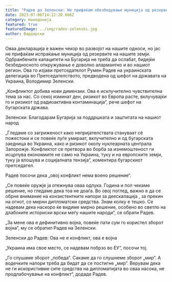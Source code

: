 ```yaml
---
title: "Радев до Зеленски: Не прифаќам обезбедување муниција од резервите на Бугарија"
date: 2023-07-06T14:12:20.666Z
category: македонија
featured: true
featuredImage: ../img/radev-zelenski.jpg
author: Вардарски
---
```

Оваа декларација е важен чекор во развојот на нашите односи, но јас не прифаќам испраќање муниција од резервите на нашите земји. Одбранбените капацитети на Бугарија не треба да ослабат, бидејќи безбедносното опкружување е доволно алармантно и во нашиот регион. Ова го изјави претседателот Румен Радев на украинската делегација во Претседателството, предводена од шефот на државата на Украина, Володимир Зеленски.

„Конфликтот добива нови димензии. Ова е исклучително чувствителна тема за нас. Со секој изминат ден, ризикот во Европа расте, вклучувајќи го и ризикот од радиоактивна контаминација“, рече шефот на бугарската држава.

Зеленски: Благодарам Бугарија за поддршката и заштитата на нашиот народ

„Гледаме со загриженост како непријателствата стануваат сè пожестоки и се повеќе луѓе умираат, вклучително и од бугарската заедница во Украина, како и ризикот околу нуклеарната централа Запорожје. Конфликтот се претвора во борба за изнемоштеност ги исцрпува економиите не само на Украина, туку и на европските земји, туку ја влошува и социјалната тензија“, коментира бугарскиот претседател.

Радев посочи дека „овој конфликт нема воено решение“.

„Се повеќе оружје ја отежнува оваа одлука. Година и пол чекаме решение, но гледаме дека тоа не доаѓа. Во овој поглед, важно е да се обрне внимание на конзистентните напори за деескалација , за прекин на огнот, со мирни дипломатски средства. Знам колку е тешко. Се надевам дека наскоро ќе видиме мирно решение, особено во светло на длабоките историски врски меѓу нашите народи“, се обрати Радев.

„За мене ова е дефинитивно војна, повеќе пати сум го користел зборот војна“, му се обратил Радев на Зеленски.

Зеленски до Радев: Ова не е конфликт, ова е војна

„Украина има свое место, се надевам побрзо во ЕУ“, посочи тој.

„Го слушаме зборот „победа“. Сакаме да го слушнеме зборот „мир“. А водечките напори треба да бидат да се постигне „мир“. Верувам дека не ги искористивме сите средства на дипломатијата во оваа насока, не продлабочување на конфликт“, додаде Радев.